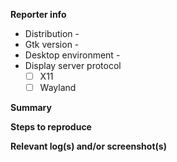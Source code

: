 **Reporter info**

 * Distribution -
 * Gtk version -
 * Desktop environment -
 * Display server protocol
   - [ ] X11
   - [ ] Wayland

**Summary**



**Steps to reproduce**



**Relevant log(s) and/or screenshot(s)**


